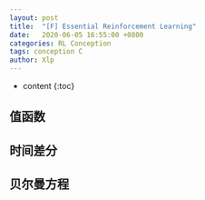 ```yaml
---
layout: post
title:  "[F] Essential Reinforcement Learning"
date:   2020-06-05 16:55:00 +0800
categories: RL Conception
tags: conception C
author: Xlp
---
```

* content
{:toc}

## 值函数
###


## 时间差分


## 贝尔曼方程
